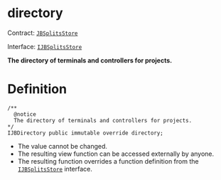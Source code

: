 # directory

Contract: [`JBSplitsStore`](/api/contracts/jbsplitsstore/README.md)​‌

Interface: [`IJBSplitsStore`](/api/interfaces/ijbsplitsstore.md)

**The directory of terminals and controllers for projects.**

# Definition

```
/** 
  @notice 
  The directory of terminals and controllers for projects.
*/ 
IJBDirectory public immutable override directory;
```

* The value cannot be changed.
* The resulting view function can be accessed externally by anyone.
* The resulting function overrides a function definition from the [`IJBSplitsStore`](/api/interfaces/ijbsplitsstore.md) interface.
